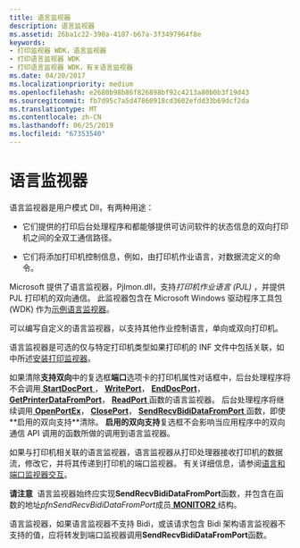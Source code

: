 ```yaml
---
title: 语言监视器
description: 语言监视器
ms.assetid: 26ba1c22-390a-4187-b67a-3f3497964f8e
keywords:
- 打印监视器 WDK，语言监视器
- 打印语言监视器 WDK
- 打印语言监视器 WDK，有关语言监视器
ms.date: 04/20/2017
ms.localizationpriority: medium
ms.openlocfilehash: e2680b98b86f826898bf92c4213a80b0b3f19d43
ms.sourcegitcommit: fb7d95c7a5d47860918cd3602efdd33b69dcf2da
ms.translationtype: MT
ms.contentlocale: zh-CN
ms.lasthandoff: 06/25/2019
ms.locfileid: "67353540"
---
```

# <a name="language-monitors"></a>语言监视器





语言监视器是用户模式 Dll，有两种用途：

-   它们提供的打印后台处理程序和都能够提供可访问软件的状态信息的双向打印机之间的全双工通信路径。

-   它们将添加打印机控制信息，例如，由打印机作业语言，对数据流定义的命令。

Microsoft 提供了语言监视器，Pjlmon.dll，支持*打印机作业语言 (PJL)* ，并提供 PJL 打印机的双向通信。 此监视器包含在 Microsoft Windows 驱动程序工具包 (WDK) 作为[示例语言监视器](sample-language-monitor.md)。

可以编写自定义的语言监视器，以支持其他作业控制语言，单向或双向打印机。

语言监视器是可选的仅与特定打印机类型如果打印机的 INF 文件中包括关联，如中所述[安装打印监视器](installing-a-print-monitor.md)。

如果清除**支持双向**中的复选框**端口**选项卡的打印机属性对话框中，后台处理程序将不会调用[ **StartDocPort** ](https://docs.microsoft.com/previous-versions/ff562710(v=vs.85))， [ **WritePort**](https://docs.microsoft.com/windows-hardware/drivers/ddi/content/winsplp/nf-winsplp-writeport)， [ **EndDocPort**](https://docs.microsoft.com/previous-versions/ff548742(v=vs.85))， [ **GetPrinterDataFromPort**](https://docs.microsoft.com/previous-versions/ff550506(v=vs.85))， [ **ReadPort** ](https://docs.microsoft.com/windows-hardware/drivers/ddi/content/winsplp/nf-winsplp-readport)函数的语言监视器。 后台处理程序将继续调用[ **OpenPortEx**](https://docs.microsoft.com/previous-versions/ff559596(v=vs.85))， [ **ClosePort**](https://docs.microsoft.com/windows-hardware/drivers/ddi/content/winsplp/nf-winsplp-closeport)， [ **SendRecvBidiDataFromPort** ](https://docs.microsoft.com/previous-versions/ff562071(v=vs.85))函数，即使**启用的双向支持**清除。 **启用的双向支持**复选框不会影响当应用程序中的双向通信 API 调用的函数所做的调用到语言监视器。

如果与打印机相关联的语言监视器，语言监视器从打印处理器接收打印机的数据流，修改它，并将其传递到打印机的端口监视器。 有关详细信息，请参阅[语言和端口监视器交互](language-and-port-monitor-interaction.md)。

**请注意**  语言监视器始终应实现**SendRecvBidiDataFromPort**函数，并包含在函数的地址*pfnSendRecvBidiDataFromPort*成员[ **MONITOR2** ](https://docs.microsoft.com/windows-hardware/drivers/ddi/content/winsplp/ns-winsplp-_monitor2)结构。

语言监视器，如果语言监视器不支持 Bidi，或该请求包含 Bidi 架构语言监视器不支持的值，应将转发到端口监视器调用**SendRecvBidiDataFromPort**函数。

 

 

 




